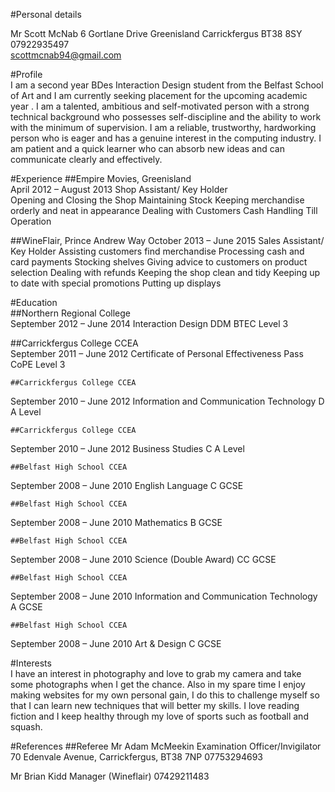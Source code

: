 #Personal details

Mr Scott McNab
6 Gortlane Drive 
Greenisland
Carrickfergus
BT38 8SY
07922935497   
scottmcnab94@gmail.com   

#Profile	
I am a second year BDes Interaction Design student from the Belfast School of Art and I am currently seeking placement for the upcoming academic year . I am a talented, ambitious and self-motivated person with a strong technical background who possesses self-discipline and the ability to work with the minimum of supervision. I am a reliable, trustworthy, hardworking person who is eager and has a genuine interest in the computing industry. I am patient and a quick learner who can absorb new ideas and can communicate clearly and effectively.

#Experience	
##Empire Movies, Greenisland	
April 2012 – August 2013
Shop Assistant/ Key Holder	
Opening and Closing the Shop
Maintaining Stock
Keeping merchandise orderly and neat in appearance
Dealing with Customers
Cash Handling
Till Operation

##WineFlair, Prince Andrew Way                                        October 2013 – June 2015
Sales Assistant/ Key Holder
Assisting customers find merchandise
Processing cash and card payments
Stocking shelves
Giving advice to customers on product selection
Dealing with refunds
Keeping the shop clean and tidy
Keeping up to date with special promotions
Putting up displays

#Education	
##Northern Regional College	 
September 2012 – June 2014
Interaction Design DDM
BTEC Level 3


##Carrickfergus College CCEA	
September 2011 – June 2012
Certificate of Personal Effectiveness Pass
CoPE Level 3

	##Carrickfergus College CCEA	
September 2010 – June 2012
Information and Communication Technology D
A Level

	##Carrickfergus College CCEA	
September 2010 – June 2012
Business Studies C
A Level

	##Belfast High School CCEA	
September 2008 – June 2010
English Language C
GCSE

	##Belfast High School CCEA	
September 2008 – June 2010
Mathematics B
GCSE

	##Belfast High School CCEA	
September 2008 – June 2010
Science (Double Award) CC
GCSE

	##Belfast High School CCEA	
September 2008 – June 2010
Information and Communication Technology A
GCSE

	##Belfast High School CCEA	
September 2008 – June 2010
Art & Design C
GCSE

#Interests	
I have an interest in photography and love to grab my camera and take some photographs when I get the chance. Also in my spare time I enjoy making websites for my own personal gain, I do this to challenge myself so that I can learn new techniques that will better my skills. I love reading fiction and I keep healthy through my love of sports such as football and squash.

#References	
##Referee
Mr Adam McMeekin
Examination Officer/Invigilator
70 Edenvale Avenue, 
Carrickfergus, 
BT38 7NP
07753294693

Mr Brian Kidd
Manager (Wineflair)
07429211483

